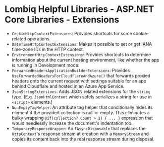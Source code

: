 # Lombiq Helpful Libraries - ASP.NET Core Libraries - Extensions



- `CookieHttpContextExtensions`: Provides shortcuts for some cookie-related operations.
- `DateTimeHttpContextExtensions`: Makes it possible to set or get IANA time-zone IDs in the HTTP context.
- `EnvironmentHttpContextExtensions`: Provides shortcuts to determine information about the current hosting environment, like whether the app is running in Development mode.
- `ForwardedHeadersApplicationBuilderExtensions`: Provides `UseForwardedHeadersForCloudflareAndAzure()` that forwards proxied headers onto the current request with settings suitable for an app behind Cloudflare and hosted in an Azure App Service.
- `JsonStringExtensions`: Adds JSON related extensions for the `string` type. (E.g. `JsonHtmlContent` which safely serializes a string for use in `<script>` elements.)
- `NonEmptyTagHelper`: An attribute tag helper that conditionally hides its element if the provided collection is null or empty. This eliminates a bulky wrapping `@if(collection?.Count > 1) { ... }` expression that would needlessly increase the document's indentation too.
- `TemporaryResponseWrapper`: An `IAsyncDisposable` that replaces the `HttpContext`'s response stream at creation with a `MemoryStream` and copies its content back into the real response stream during disposal.
